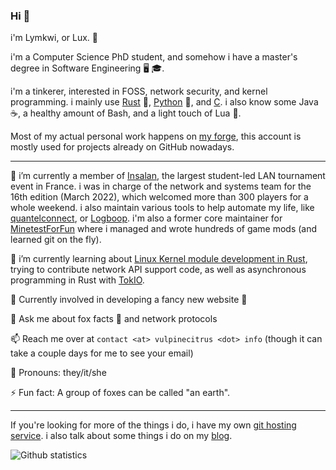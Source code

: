 ### Hi 👋

i'm Lymkwi, or Lux. 🦊

i'm a Computer Science PhD student, and somehow i have a master's degree in Software Engineering 🖥️ 🎓.

i'm a tinkerer, interested in FOSS, network security, and kernel programming.
i mainly use [Rust](https://rust-lang.org) 🦀, [Python](https://python.org/) 🐍,
and [C](https://en.wikipedia.org/wiki/Technical_debt).
i also know some Java ☕, a healthy amount of Bash, and a light touch of Lua 🌙.

Most of my actual personal work happens on [my
forge](https://git.vulpinecitrus.info/), this account is mostly used for
projects already on GitHub nowadays.

---

🔭 i’m currently a member of [Insalan](https://github.com/INSAlan), the largest student-led LAN tournament event in France. i was in charge of the network and systems team for the 16th edition (March 2022), which welcomed more than 300 players for a whole weekend.
i also maintain various tools to help automate my life, like [quantelconnect](https://github.com/Lymkwi/quantelconnect), or [Logboop](https://github.com/Lymkwi/logboop-rs/). i'm also a former core maintainer for [MinetestForFun](https://github.com/MinetestForFun/) where i managed and wrote hundreds of game mods (and learned git on the fly).

🌱 i’m currently learning about [Linux Kernel module development in Rust](https://github.com/Rust-for-Linux), trying to contribute network API support code, as well as asynchronous programming in Rust with [TokIO](https://lib.rs/crates/tokio/).

🎁 Currently involved in developing a fancy new website 👀

💬 Ask me about fox facts 🦊 and network protocols

📫 Reach me over at `contact <at> vulpinecitrus <dot> info` (though it can take a couple days for me to see your email)

🦊 Pronouns: they/it/she

⚡ Fun fact: A group of foxes can be called "an earth".

---

If you're looking for more of the things i do, i have my own [git hosting service](https://git.vulpinecitrus.info/).
i also talk about some things i do on my [blog](https://vulpinecitrus.info/blog/).


![Github statistics](https://github-readme-stats.vercel.app/api?username=Lymkwi&show_icons=true&theme=ocean_dark&include_all_commits=true)
<!--![Github statistics](https://github-readme-stats.vercel.app/api?username=Lymkwi&show_icons=true&theme=ocean_dark&include_all_commits=true&custom_title=Github%20Stats&hide=stars)-->

<!--
**Lymkwi/Lymkwi** is a ✨ _special_ ✨ repository because its `README.md` (this file) appears on your GitHub profile.

Here are some ideas to get you started:

- 🔭 I’m currently working on ...
- 🌱 I’m currently learning ...
- 👯 I’m looking to collaborate on ...
- 🤔 I’m looking for help with ...
- 💬 Ask me about ...
- 📫 How to reach me: ...
- 😄 Pronouns: ...
- ⚡ Fun fact: ...
-->
